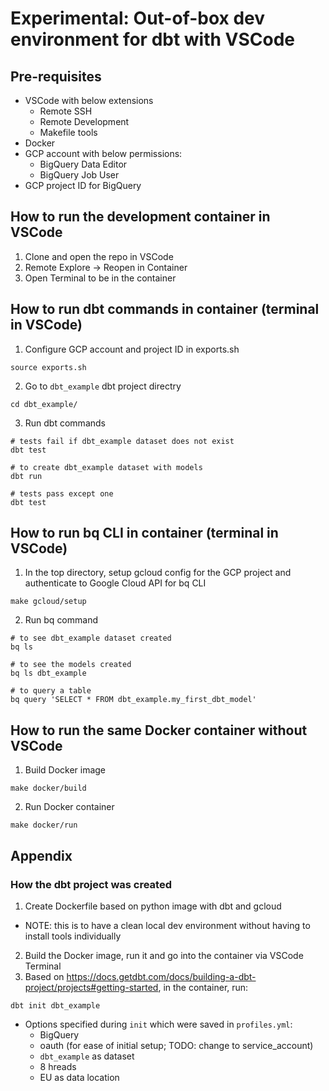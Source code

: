 # Experimental: Out-of-box dev environment for dbt with VSCode

## Pre-requisites
- VSCode with below extensions
  - Remote SSH
  - Remote Development
  - Makefile tools
- Docker
- GCP account with below permissions:
  - BigQuery Data Editor
  - BigQuery Job User
- GCP project ID for BigQuery

## How to run the development container in VSCode
1. Clone and open the repo in VSCode
2. Remote Explore -> Reopen in Container
3. Open Terminal to be in the container

## How to run dbt commands in container (terminal in VSCode)
1. Configure GCP account and project ID in exports.sh
```
source exports.sh
```
2. Go to `dbt_example` dbt project directry
```
cd dbt_example/
```
3. Run dbt commands
```
# tests fail if dbt_example dataset does not exist
dbt test

# to create dbt_example dataset with models
dbt run

# tests pass except one
dbt test
```

## How to run bq CLI in container (terminal in VSCode)

1. In the top directory, setup gcloud config for the GCP project and authenticate to Google Cloud API for bq CLI
```
make gcloud/setup
```

2. Run bq command
```
# to see dbt_example dataset created
bq ls

# to see the models created
bq ls dbt_example

# to query a table
bq query 'SELECT * FROM dbt_example.my_first_dbt_model'
```

## How to run the same Docker container without VSCode

1. Build Docker image
```
make docker/build
```

2. Run Docker container
```
make docker/run
```

## Appendix
### How the dbt project was created
1. Create Dockerfile based on python image with dbt and gcloud
  - NOTE: this is to have a clean local dev environment without having to install tools individually
2. Build the Docker image, run it and go into the container via VSCode Terminal
3. Based on https://docs.getdbt.com/docs/building-a-dbt-project/projects#getting-started, in the container, run:
```
dbt init dbt_example
```
  - Options specified during `init` which were saved in `profiles.yml`:
    - BigQuery
    - oauth (for ease of initial setup; TODO: change to service_account)
    - `dbt_example` as dataset
    - 8 hreads
    - EU as data location
